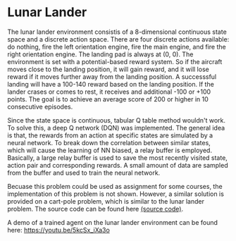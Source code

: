# Lunar Lander
The lunar lander environment consistis of a 8-dimensional continuous state space and a discrete action space. There are four discrete actions available: do nothing, fire the left orientation engine, fire the main engine, and fire the right orientation engine. The landing pad is always at (0, 0). The environment is set with a potential-based reward system. So if the aircraft moves close to the landing position, it will gain reward, and it will lose reward if it moves further away from the landing position. A successsful landing will have a 100-140 reward based on the landing position. If the lander crases or comes to rest, it receives and additional -100 or +100 points. The goal is to achieve an average score of 200 or higher in 10 consecutive episodes.<br>

Since the state space is continuous, tabular Q table method wouldn't work. To solve this, a deep Q network (DQN) was implemented. The general idea is that, the rewards from an action at specific states are simulated by a neural network. To break down the correlation between similar states, which will cause the learning of NN biased, a relay buffer is employed. Basically, a large relay buffer is used to save the most recently visited state, action pair and corresponding rewards. A small amount of data are sampled from the buffer and used to train the neural network. <br>

Becuase this problem could be used as assignment for some courses, the implementation of this problem is not shown. However, a similar solution is provided on a cart-pole problem, which is similar to the lunar lander problem. The source code can be found here [(source code)](./DQN-CartPole).<br>

A demo of a trained agent on the lunar lander environment can be found here: https://youtu.be/5kcSx_iXa3o